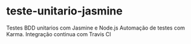 # teste-unitario-jasmine
Testes BDD unitarios com Jasmine e Node.js
Automação de testes com Karma.
Integração continua com Travis CI
